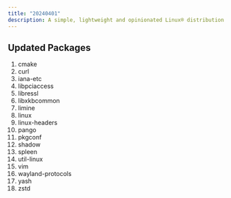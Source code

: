 ```yaml
---
title: "20240401"
description: A simple, lightweight and opinionated Linux® distribution based on musl libc and toybox
---
```


## Updated Packages
1. cmake
2. curl
3. iana-etc
4. libpciaccess
5. libressl
6. libxkbcommon
7. limine
8. linux
9. linux-headers
10. pango
11. pkgconf
12. shadow
13. spleen
14. util-linux
15. vim
16. wayland-protocols
17. yash
18. zstd

